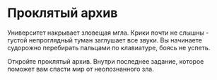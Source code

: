 # Проклятый архив
Университет накрывает зловещая мгла. Крики почти не слышны - густой непроглядный туман заглушает все звуки. Вы начинаете судорожно перебирать пальцами по клавиатуре, боясь не успеть.

Откройте проклятый архив. Внутри последнее задание, которое поможет вам спасти мир от неопознанного зла.
